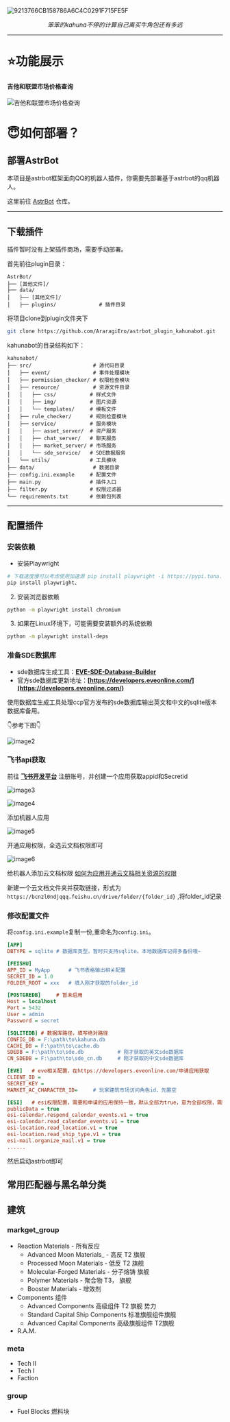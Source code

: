 
<p align="center">

![9213766CB158786A6C4C0291F715FE5F](https://github.com/user-attachments/assets/98d13492-7e5d-43bd-b3c3-b583699b23f0)

</p>

<dev align="center">

_笨笨的kahuna不停的计算自己离买牛角包还有多远_

</dev>

---
# ⭐功能展示

#### 吉他和联盟市场价格查询
![吉他和联盟市场价格查询](https://github.com/user-attachments/assets/3ba07ddf-a136-407c-95bd-5850b0b55657)




# 😇如何部署？
## 部署AstrBot
本项目是astrbot框架面向QQ的机器人插件，你需要先部署基于astrbot的qq机器人。

这里前往 [AstrBot](https://github.com/AstrBotDevs/AstrBot.git) 仓库。

---
## 下载插件
插件暂时没有上架插件商场，需要手动部署。

首先前往plugin目录：
```
AstrBot/
├── [其他文件]/
├── data/
│   ├── [其他文件]/
│   ├── plugins/              # 插件目录
```

将项目clone到plugin文件夹下
```bash
git clone https://github.com/AraragiEro/astrbot_plugin_kahunabot.git
```

kahunabot的目录结构如下：

```
kahunabot/
├── src/                    # 源代码目录
│   ├── event/              # 事件处理模块
│   ├── permission_checker/ # 权限检查模块
│   ├── resource/           # 资源文件目录
│   │   ├── css/           # 样式文件
│   │   ├── img/           # 图片资源
│   │   └── templates/     # 模板文件
│   ├── rule_checker/      # 规则检查模块
│   ├── service/           # 服务模块
│   │   ├── asset_server/  # 资产服务
│   │   ├── chat_server/   # 聊天服务
│   │   ├── market_server/ # 市场服务
│   │   └── sde_service/   # SDE数据服务
│   └── utils/             # 工具模块
├── data/                   # 数据目录
├── config.ini.example     # 配置文件
├── main.py                # 插件入口
├── filter.py              # 权限过滤器
└── requirements.txt       # 依赖包列表
```

---
## 配置插件

### 安装依赖
- 安装Playwright
```bash
# 下载速度慢可以考虑使用加速源 pip install playwright -i https://pypi.tuna.tsinghua.edu.cn/simple
pip install playwright、
```

2. 安装浏览器依赖
```bash
python -m playwright install chromium
```

3. 如果在Linux环境下，可能需要安装额外的系统依赖
```bash
python -m playwright install-deps
```

### 准备SDE数据库
- sde数据库生成工具：**[EVE-SDE-Database-Builder](https://github.com/EVEIPH/EVE-SDE-Database-Builder.git)**
- 官方sde数据库更新地址：**[https://developers.eveonline.com/](https://developers.eveonline.com/)**

使用数据库生成工具处理ccp官方发布的sde数据库输出英文和中文的sqlite版本数据库备用。

👇参考下图👇

![image2](https://github.com/user-attachments/assets/8db7c904-dbd7-4497-a0ad-efdc6358c58b)

### 飞书api获取

前往 **[飞书开发平台](https://open.feishu.cn/app)** 注册账号，并创建一个应用获取appid和Secretid

![image3](https://github.com/user-attachments/assets/3e321503-edaa-48f8-b964-5a2d39712a73)

![image4](https://github.com/user-attachments/assets/820341a3-c37d-42af-a67b-b05c0eed8706)

添加机器人应用

![image5](https://github.com/user-attachments/assets/310e6f16-93a1-45fc-b5d4-6d65b85814ba)

开通应用权限，全选云文档权限即可

![image6](https://github.com/user-attachments/assets/e83653ed-3e72-4264-94a7-77ca751109fd)

给机器人添加云文档权限 [如何为应用开通云文档相关资源的权限](https://open.feishu.cn/document/uAjLw4CM/ugTN1YjL4UTN24CO1UjN/trouble-shooting/how-to-add-permissions-to-app)

新建一个云文档文件夹并获取链接，形式为`https://bcnzl0ndjqqq.feishu.cn/drive/folder/{folder_id}` ,将folder_id记录



### 修改配置文件
将`config.ini.example`复制一份,重命名为`config.ini`。

```ini
[APP]
DBTYPE = sqlite # 数据库类型，暂时只支持sqlite。本地数据库记得多备份哦~

[FEISHU]
APP_ID = MyApp      # 飞书表格输出相关配置
SECRET_ID = 1.0     
FOLDER_ROOT = xxx   # 填入刚才获取的folder_id

[POSTGREDB]     # 暂未启用
Host = localhost
Port = 5432
User = admin
Password = secret

[SQLITEDB] # 数据库路径，填写绝对路径
CONFIG_DB = F:\path\to\kahuna.db
CACHE_DB = F:\path\to\cache.db
SDEDB = F:\path\to\sde.db           # 刚才获取的英文sde数据库
CN_SDEDB = F:\path\to\sde_cn.db     # 刚才获取的中文sde数据库

[EVE]   # eve相关配置，在https://developers.eveonline.com/申请应用获取
CLIENT_ID =
SECRET_KEY =
MARKET_AC_CHARACTER_ID=     # 玩家建筑市场访问角色id，先置空

[ESI]   # esi权限配置，需要和申请的应用保持一致，默认全部为true，意为全部权限，需要关闭的权限改为false。
publicData = true
esi-calendar.respond_calendar_events.v1 = true
esi-calendar.read_calendar_events.v1 = true
esi-location.read_location.v1 = true
esi-location.read_ship_type.v1 = true
esi-mail.organize_mail.v1 = true
......
```

然后启动astrbot即可

## 常用匹配器与黑名单分类
## 建筑
### markget_group

- Reaction Materials - 所有反应
  - Advanced Moon Materials_ - 高反 T2 旗舰
  - Processed Moon Materials - 低反 T2 旗舰
  - Molecular-Forged Materials - 分子熔铸 旗舰
  - Polymer Materials - 聚合物 T3， 旗舰
  - Booster Materials - 增效剂
- Components 组件
  - Advanced Components 高级组件 T2 旗舰 势力
  - Standard Capital Ship Components 标准旗舰组件旗舰
  - Advanced Capital Components 高级旗舰组件 T2旗舰
- R.A.M.

### meta

- Tech II
- Tech I
- Faction

### group

- Fuel Blocks 燃料块